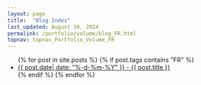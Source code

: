 ```yaml
---
layout: page
title:  "Blog Index"
last_updated: August 30, 2024
permalink: /portfolio/volume/blog_FR.html
topnav: topnav_Portfolio_Volume_FR
---
```


<ul>
  {% for post in site.posts %}
      {% if post.tags contains "FR" %}
    <li>
      <a href="{{ post.url }}">{{ post.date| date: "%-d-%m-%Y" }} - {{ post.title }}</a>
    </li>
      {% endif %}
  {% endfor %}
</ul>
